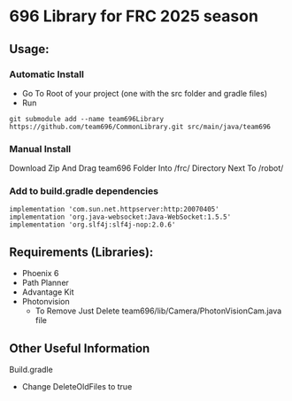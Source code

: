 # 696 Library for FRC 2025 season

## Usage: 
### Automatic Install
 - Go To Root of your project (one with the src folder and gradle files) 
 - Run
``` 
git submodule add --name team696Library https://github.com/team696/CommonLibrary.git src/main/java/team696 
```

### Manual Install
Download Zip And Drag team696 Folder Into /frc/ Directory Next To /robot/

### Add to build.gradle dependencies 
```
implementation 'com.sun.net.httpserver:http:20070405'
implementation 'org.java-websocket:Java-WebSocket:1.5.5'
implementation 'org.slf4j:slf4j-nop:2.0.6'
```

## Requirements (Libraries):
* Phoenix 6
* Path Planner
* Advantage Kit
* Photonvision 
    - To Remove Just Delete team696/lib/Camera/PhotonVisionCam.java file

## Other Useful Information
Build.gradle
   * Change DeleteOldFiles to true
        
